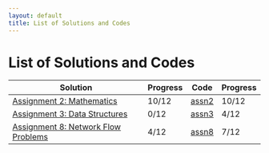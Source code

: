 ```yaml
---
layout: default
title: List of Solutions and Codes
---
```


# List of Solutions and Codes

| Solution                                     | Progress | Code                                                         | Progress |
| -------------------------------------------- | -------- | ------------------------------------------------------------ | -------- |
| [Assignment 2: Mathematics](assn2)           | 10/12    | [assn2](https://github.com/cai-lw/cs-97si-solutions/tree/master/assn2) | 10/12    |
| [Assignment 3: Data Structures](assn3)       | 0/12     | [assn3](https://github.com/cai-lw/cs-97si-solutions/tree/master/assn3) | 4/12     |
| [Assignment 8: Network Flow Problems](assn8) | 4/12     | [assn8](https://github.com/cai-lw/cs-97si-solutions/tree/master/assn8) | 7/12     |

